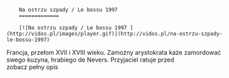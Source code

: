 
        Na ostrzu szpady / Le bossu 1997 
        =============
        
        [![Na ostrzu szpady / Le bossu 1997 ](http://vidos.pl/images/player.gif)](http://vidos.pl/na-ostrzu-szpady-le-bossu-1997)
        
        
 Francja, przełom XVII i XVIII wieku. Zamożny arystokrata każe zamordować swego kuzyna, hrabiego de Nevers. Przyjaciel ratuje przed zobacz pełny opis
    